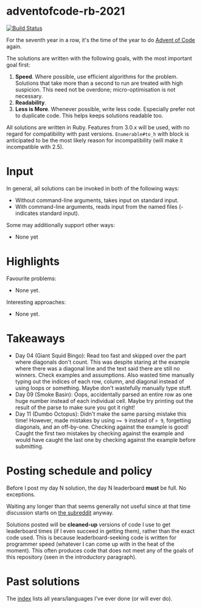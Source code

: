 # adventofcode-rb-2021

[![Build Status](https://travis-ci.org/petertseng/adventofcode-rb-2021.svg?branch=master)](https://travis-ci.org/petertseng/adventofcode-rb-2021)

For the seventh year in a row, it's the time of the year to do [Advent of Code](http://adventofcode.com) again.

The solutions are written with the following goals, with the most important goal first:

1. **Speed**.
   Where possible, use efficient algorithms for the problem.
   Solutions that take more than a second to run are treated with high suspicion.
   This need not be overdone; micro-optimisation is not necessary.
2. **Readability**.
3. **Less is More**.
   Whenever possible, write less code.
   Especially prefer not to duplicate code.
   This helps keeps solutions readable too.

All solutions are written in Ruby.
Features from 3.0.x will be used, with no regard for compatibility with past versions.
`Enumerable#to_h` with block is anticipated to be the most likely reason for incompatibility (will make it incompatible with 2.5).

# Input

In general, all solutions can be invoked in both of the following ways:

* Without command-line arguments, takes input on standard input.
* With command-line arguments, reads input from the named files (- indicates standard input).

Some may additionally support other ways:

* None yet

# Highlights

Favourite problems:

* None yet.

Interesting approaches:

* None yet.

# Takeaways

* Day 04 (Giant Squid Bingo): Read too fast and skipped over the part where diagonals don't count.
  This was despite staring at the example where there was a diagonal line and the text said there are still no winners.
  Check examples and assumptions.
  Also wasted time manually typing out the indices of each row, column, and diagonal instead of using loops or something.
  Maybe don't wastefully manually type stuff.
* Day 09 (Smoke Basin): Oops, accidentally parsed an entire row as one huge number instead of each individual cell.
  Maybe try printing out the result of the parse to make sure you got it right!
* Day 11 (Dumbo Octopus): Didn't make the same parsing mistake this time!
  However, made mistakes by using `>= 9` instead of `> 9`, forgetting diagonals, and an off-by-one.
  Checking against the example is good!
  Caught the first two mistakes by checking against the example and would have caught the last one by checking against the example before submitting.

# Posting schedule and policy

Before I post my day N solution, the day N leaderboard **must** be full.
No exceptions.

Waiting any longer than that seems generally not useful since at that time discussion starts on [the subreddit](https://www.reddit.com/r/adventofcode) anyway.

Solutions posted will be **cleaned-up** versions of code I use to get leaderboard times (if I even succeed in getting them), rather than the exact code used.
This is because leaderboard-seeking code is written for programmer speed (whatever I can come up with in the heat of the moment).
This often produces code that does not meet any of the goals of this repository (seen in the introductory paragraph).

# Past solutions

The [index](https://github.com/petertseng/adventofcode-common/blob/master/index.md) lists all years/languages I've ever done (or will ever do).
